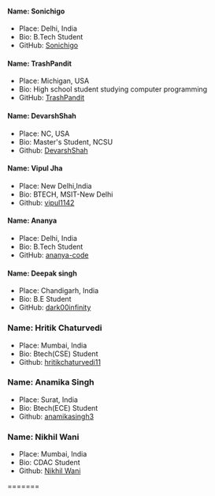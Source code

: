 #### Name: Sonichigo

 - Place: Delhi, India
 - Bio: B.Tech Student
 - GitHub: [Sonichigo](https://github.com/sonichigo)
#### Name: TrashPandit

 - Place: Michigan, USA
 - Bio: High school student studying computer programming
 - GitHub: [TrashPandit](https://github.com/trashpandit)

#### Name: DevarshShah

 - Place: NC, USA
 - Bio: Master's Student, NCSU
 - Github: [DevarshShah](https://github.com/devarshshah15)

 #### Name: Vipul Jha

 - Place: New Delhi,India
 - Bio: BTECH, MSIT-New Delhi
 - Github: [vipul1142](https://github.com/vipul1142)

 #### Name: Ananya

 - Place: Delhi, India
 - Bio: B.Tech Student
 - GitHub: [ananya-code](https://github.com/ananya-code)

 #### Name: Deepak singh

 - Place: Chandigarh, India
 - Bio: B.E Student
 - GitHub: [dark00infinity](https://github.com/dark00infinity)
 
 ### Name: Hritik Chaturvedi
 
 - Place: Mumbai, India
 - Bio: Btech(CSE) Student
 - Github: [hritikchaturvedi11](https://github.com/hritikchaturvedi11)
 
 ### Name: Anamika Singh
 
 - Place: Surat, India
 - Bio: Btech(ECE) Student
 - Github: [anamikasingh3](https://github.com/anamikasingh3)
 
  ### Name: Nikhil Wani
 
 - Place: Mumbai, India
 - Bio: CDAC Student
 - Github: [Nikhil Wani](https://github.com/Nikhil-Wani)
 
 
=======
